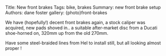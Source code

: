 Title: New front brakes
Tags: bike, brakes
Summary: new front brake setup
Authors: dane foster
gallery: {photo}front-brakes

We have (hopefully!) decent front brakes again, a stock caliper was acquired, new pads shoved in.. a suitable after-market disc from a Ducati shoe-horned on, 320mm up from the old 270mm.

Have some steel-braided lines from Hel to install still, but all looking almost proper !


